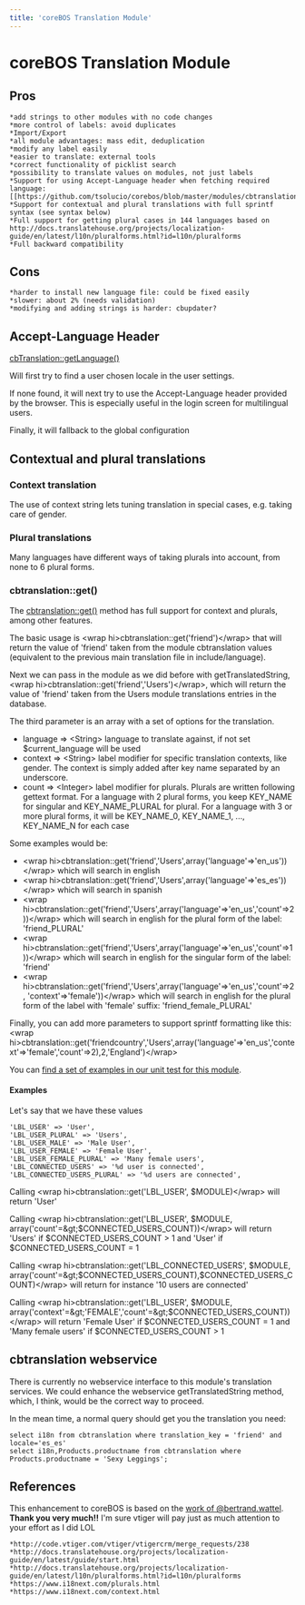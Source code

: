 ```yaml
---
title: 'coreBOS Translation Module'
---
```


coreBOS Translation Module
==========================

Pros
----

    *add strings to other modules with no code changes
    *more control of labels: avoid duplicates
    *Import/Export
    *all module advantages: mass edit, deduplication
    *modify any label easily
    *easier to translate: external tools
    *correct functionality of picklist search
    *possibility to translate values on modules, not just labels
    *Support for using Accept-Language header when fetching required language: [[https://github.com/tsolucio/corebos/blob/master/modules/cbtranslation/cbtranslation.php#L178|getLanguage]]
    *Support for contextual and plural translations with full sprintf syntax (see syntax below)
    *Full support for getting plural cases in 144 languages based on http://docs.translatehouse.org/projects/localization-guide/en/latest/l10n/pluralforms.html?id=l10n/pluralforms
    *Full backward compatibility

Cons
----

    *harder to install new language file: could be fixed easily
    *slower: about 2% (needs validation)
    *modifying and adding strings is harder: cbupdater?

Accept-Language Header
----------------------

[cbTranslation::getLanguage()](https://github.com/tsolucio/corebos/blob/master/modules/cbtranslation/cbtranslation.php#L178)

Will first try to find a user chosen locale in the user settings.

If none found, it will next try to use the Accept-Language header
provided by the browser. This is especially useful in the login screen
for multilingual users.

Finally, it will fallback to the global configuration

Contextual and plural translations
----------------------------------

### Context translation

The use of context string lets tuning translation in special cases, e.g.
taking care of gender.

### Plural translations

Many languages have different ways of taking plurals into account, from
none to 6 plural forms.

### cbtranslation::get()

The
[cbtranslation::get()](https://github.com/tsolucio/corebos/blob/master/modules/cbtranslation/cbtranslation.php#L225)
method has full support for context and plurals, among other features.

The basic usage is &lt;wrap
hi&gt;cbtranslation::get('friend')&lt;/wrap&gt; that will return the
value of 'friend' taken from the module cbtranslation values (equivalent
to the previous main translation file in include/language).

Next we can pass in the module as we did before with
getTranslatedString, &lt;wrap
hi&gt;cbtranslation::get('friend','Users')&lt;/wrap&gt;, which will
return the value of 'friend' taken from the Users module translations
entries in the database.

The third parameter is an array with a set of options for the
translation.

-   language =&gt; &lt;String&gt; language to translate against, if not
    set $current\_language will be used
-   context =&gt; &lt;String&gt; label modifier for specific translation
    contexts, like gender. The context is simply added after key name
    separated by an underscore.
-   count =&gt; &lt;Integer&gt; label modifier for plurals. Plurals are
    written following gettext format. For a language with 2 plural
    forms, you keep KEY\_NAME for singular and KEY\_NAME\_PLURAL for
    plural. For a language with 3 or more plural forms, it will be
    KEY\_NAME\_0, KEY\_NAME\_1, ..., KEY\_NAME\_N for each case

Some examples would be:

-   &lt;wrap
    hi&gt;cbtranslation::get('friend','Users',array('language'=&gt;'en\_us'))&lt;/wrap&gt;
    which will search in english
-   &lt;wrap
    hi&gt;cbtranslation::get('friend','Users',array('language'=&gt;'es\_es'))&lt;/wrap&gt;
    which will search in spanish
-   &lt;wrap
    hi&gt;cbtranslation::get('friend','Users',array('language'=&gt;'en\_us','count'=&gt;2))&lt;/wrap&gt;
    which will search in english for the plural form of the label:
    'friend\_PLURAL'
-   &lt;wrap
    hi&gt;cbtranslation::get('friend','Users',array('language'=&gt;'en\_us','count'=&gt;1))&lt;/wrap&gt;
    which will search in english for the singular form of the label:
    'friend'
-   &lt;wrap
    hi&gt;cbtranslation::get('friend','Users',array('language'=&gt;'en\_us','count'=&gt;2,
    'context'=&gt;'female'))&lt;/wrap&gt; which will search in english
    for the plural form of the label with 'female' suffix:
    'friend\_female\_PLURAL'

Finally, you can add more parameters to support sprintf formatting like
this: &lt;wrap
hi&gt;cbtranslation::get('friendcountry','Users',array('language'=&gt;'en\_us','context'=&gt;'female','count'=&gt;2),2,'England')&lt;/wrap&gt;

You can [find a set of examples in our unit test for this
module](https://github.com/tsolucio/coreBOSTests/blob/master/modules/cbtranslation/cbtranslationTest.php).

#### Examples

Let's say that we have these values

    'LBL_USER' => 'User',
    'LBL_USER_PLURAL' => 'Users',
    'LBL_USER_MALE' => 'Male User',
    'LBL_USER_FEMALE' => 'Female User',
    'LBL_USER_FEMALE_PLURAL' => 'Many female users',
    'LBL_CONNECTED_USERS' => '%d user is connected',
    'LBL_CONNECTED_USERS_PLURAL' => '%d users are connected',

Calling &lt;wrap hi&gt;cbtranslation::get('LBL\_USER',
$MODULE)&lt;/wrap&gt; will return 'User'

Calling &lt;wrap hi&gt;cbtranslation::get('LBL\_USER', $MODULE,
array('count'=&gt;$CONNECTED\_USERS\_COUNT))&lt;/wrap&gt; will return
'Users' if $CONNECTED\_USERS\_COUNT &gt; 1 and 'User' if
$CONNECTED\_USERS\_COUNT = 1

Calling &lt;wrap hi&gt;cbtranslation::get('LBL\_CONNECTED\_USERS',
$MODULE,
array('count'=&gt;$CONNECTED\_USERS\_COUNT),$CONNECTED\_USERS\_COUNT)&lt;/wrap&gt;
will return for instance '10 users are connected'

Calling &lt;wrap hi&gt;cbtranslation::get('LBL\_USER', $MODULE,
array('context'=&gt;'FEMALE','count'=&gt;$CONNECTED\_USERS\_COUNT))&lt;/wrap&gt;
will return 'Female User' if $CONNECTED\_USERS\_COUNT = 1 and 'Many
female users' if $CONNECTED\_USERS\_COUNT &gt; 1

cbtranslation webservice
------------------------

There is currently no webservice interface to this module's translation
services. We could enhance the webservice getTranslatedString method,
which, I think, would be the correct way to proceed.

In the mean time, a normal query should get you the translation you
need:

    select i18n from cbtranslation where translation_key = 'friend' and locale='es_es'
    select i18n,Products.productname from cbtranslation where Products.productname = 'Sexy Leggings';

References
----------

This enhancement to coreBOS is based on the [work of
@bertrand.wattel](http://code.vtiger.com/vtiger/vtigercrm/merge_requests/238).
**Thank you very much!!** I'm sure vtiger will pay just as much
attention to your effort as I did LOL

    *http://code.vtiger.com/vtiger/vtigercrm/merge_requests/238
    *http://docs.translatehouse.org/projects/localization-guide/en/latest/guide/start.html
    *http://docs.translatehouse.org/projects/localization-guide/en/latest/l10n/pluralforms.html?id=l10n/pluralforms
    *https://www.i18next.com/plurals.html
    *https://www.i18next.com/context.html
